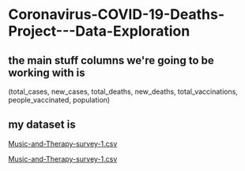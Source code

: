 # Coronavirus-COVID-19-Deaths-Project---Data-Exploration

## the main stuff columns we're going to be working with is 
(total_cases, new_cases, total_deaths, new_deaths, total_vaccinations, people_vaccinated, population)

## my dataset is
[Music-and-Therapy-survey-1.csv ](https://github.com/Mustafa-AlHunaiti/Music-and-Therapy-Survey/blob/31f7b95715202d79018b33d075f0661e1583737a/Music-and-Therapy-survey-1.csv) 

[Music-and-Therapy-survey-1.csv ](https://github.com/Mustafa-AlHunaiti/Music-and-Therapy-Survey/blob/31f7b95715202d79018b33d075f0661e1583737a/Music-and-Therapy-survey-1.csv) 

